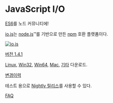 # JavaScript I/O

[ES6](es6.html)를 노드 커뮤니티에!

[io.js](https://github.com/iojs/io.js)는 [node.js](https://nodejs.org/)&#8482;를 기반으로 만든 [npm](https://www.npmjs.org/) 호환 플랫폼이다.

[![io.js](../images/1.0.0.png)](https://iojs.org/dist/v1.4.1/)

[버전 1.4.1](https://iojs.org/dist/v1.4.1/)

[Linux](https://iojs.org/dist/v1.4.1/iojs-v1.4.1-linux-x64.tar.xz),
[Win32](https://iojs.org/dist/v1.4.1/iojs-v1.4.1-x86.msi),
[Win64](https://iojs.org/dist/v1.4.1/iojs-v1.4.1-x64.msi),
[Mac](https://iojs.org/dist/v1.4.1/iojs-v1.4.1.pkg),
[기타](https://iojs.org/dist/v1.4.1/) 다운로드.

[변경이력](https://github.com/iojs/io.js/blob/v1.x/CHANGELOG.md)

테스트 용으로 [Nightly 릴리스](https://iojs.org/download/nightly/)를 사용할 수 있다.

[FAQ](/faq.html)
